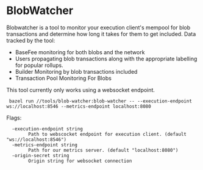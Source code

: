 # BlobWatcher

Blobwatcher is a tool to monitor your execution client's mempool for blob transactions
and determine how long it takes for them to get included. Data tracked by the tool:
- BaseFee monitoring for both blobs and the network
- Users propagating blob transactions along with the appropriate labelling for popular rollups.
- Builder Monitoring by blob transactions included
- Transaction Pool Monitoring For Blobs

This tool currently only works using a websocket endpoint.

```
 bazel run //tools/blob-watcher:blob-watcher -- --execution-endpoint ws://localhost:8546 --metrics-endpoint localhost:8080

```

Flags:
```
  -execution-endpoint string
        Path to webscocket endpoint for execution client. (default "ws://localhost:8546")
  -metrics-endpoint string
        Path for our metrics server. (default "localhost:8080")
  -origin-secret string
        Origin string for websocket connection

```